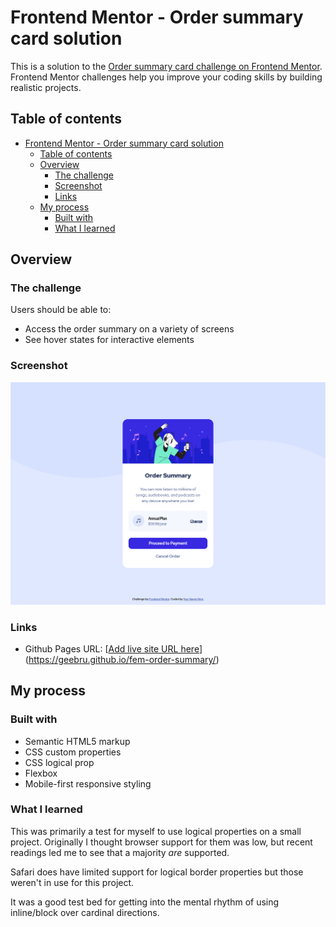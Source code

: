 # Frontend Mentor - Order summary card solution

This is a solution to the [Order summary card challenge on Frontend Mentor](https://www.frontendmentor.io/challenges/order-summary-component-QlPmajDUj). Frontend Mentor challenges help you improve your coding skills by building realistic projects. 

## Table of contents

- [Frontend Mentor - Order summary card solution](#frontend-mentor---order-summary-card-solution)
  - [Table of contents](#table-of-contents)
  - [Overview](#overview)
    - [The challenge](#the-challenge)
    - [Screenshot](#screenshot)
    - [Links](#links)
  - [My process](#my-process)
    - [Built with](#built-with)
    - [What I learned](#what-i-learned)

## Overview

### The challenge

Users should be able to:

- Access the order summary on a variety of screens
- See hover states for interactive elements

### Screenshot

![A screenshot of the completed exercise showing an order summary card with action items.](./screenshot.jpg)


### Links

- Github Pages URL: [[Add live site URL here](https://geebru.github.io/fem-order-summary/)](https://geebru.github.io/fem-order-summary/)

## My process

### Built with

- Semantic HTML5 markup
- CSS custom properties
- CSS logical prop
- Flexbox
- Mobile-first responsive styling


### What I learned

This was primarily a test for myself to use logical properties on a small project. Originally I thought browser support for them was low, but recent readings led me to see that a majority _are_ supported.

Safari does have limited support for logical border properties but those weren't in use for this project.

It was a good test bed for getting into the mental rhythm of using inline/block over cardinal directions.
